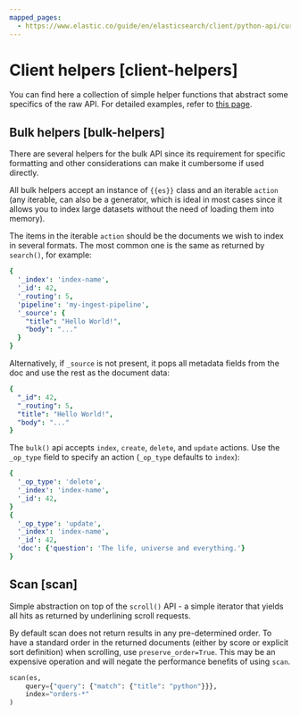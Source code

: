 ```yaml
---
mapped_pages:
  - https://www.elastic.co/guide/en/elasticsearch/client/python-api/current/client-helpers.html
---
```


# Client helpers [client-helpers]

You can find here a collection of simple helper functions that abstract some specifics of the raw API. For detailed examples, refer to [this page](https://elasticsearch-py.readthedocs.io/en/stable/helpers.html).


## Bulk helpers [bulk-helpers]

There are several helpers for the bulk API since its requirement for specific formatting and other considerations can make it cumbersome if used directly.

All bulk helpers accept an instance of `{{es}}` class and an iterable `action` (any iterable, can also be a generator, which is ideal in most cases since it allows you to index large datasets without the need of loading them into memory).

The items in the iterable `action` should be the documents we wish to index in several formats. The most common one is the same as returned by `search()`, for example:

```yaml
{
  '_index': 'index-name',
  '_id': 42,
  '_routing': 5,
  'pipeline': 'my-ingest-pipeline',
  '_source': {
    "title": "Hello World!",
    "body": "..."
  }
}
```

Alternatively, if `_source` is not present, it pops all metadata fields from the doc and use the rest as the document data:

```yaml
{
  "_id": 42,
  "_routing": 5,
  "title": "Hello World!",
  "body": "..."
}
```

The `bulk()` api accepts `index`, `create`, `delete`, and `update` actions. Use the `_op_type` field to specify an action (`_op_type` defaults to `index`):

```yaml
{
  '_op_type': 'delete',
  '_index': 'index-name',
  '_id': 42,
}
{
  '_op_type': 'update',
  '_index': 'index-name',
  '_id': 42,
  'doc': {'question': 'The life, universe and everything.'}
}
```


## Scan [scan]

Simple abstraction on top of the `scroll()` API - a simple iterator that yields all hits as returned by underlining scroll requests.

By default scan does not return results in any pre-determined order. To have a standard order in the returned documents (either by score or explicit sort definition) when scrolling, use `preserve_order=True`. This may be an expensive operation and will negate the performance benefits of using `scan`.

```py
scan(es,
    query={"query": {"match": {"title": "python"}}},
    index="orders-*"
)
```

